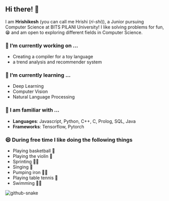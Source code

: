 ## Hi there! 👋
I am **Hrishikesh** (you can call me Hrishi (*ri-shi*)), a Junior pursuing Computer Science at BITS PILANI University! I like solving problems for fun, 😁 and am open to exploring different fields in Computer Science.
### 🔭 I’m currently working on ...
- Creating a compiler for a toy language
- a trend analysis and recommender system
### 🌱 I’m currently learning ...
- Deep Learning
- Computer Vision
- Natural Language Processing 
### 🧠 I am familiar with ...
- **Languages**: Javascript, Python, C++, C, Prolog, SQL, Java
- **Frameworks**: Tensorflow, Pytorch
### 😄 During free time I like doing the following things
- Playing basketball 🏀
- Playing the violin 🎻
- Sprinting 🏃‍♂️
- Singing 🎵
- Pumping iron 🏋️‍♂️
- Playing table tennis 🏓
- Swimming 🏊‍♂️
<img alt="github-snake" src="https://raw.githubusercontent.com/HrishikeshMK/HrishikeshMK/main/github-snake.svg" />
<!--
**HrishikeshMK/HrishikeshMK** is a ✨ _special_ ✨ repository because its `README.md` (this file) appears on your GitHub profile.

Here are some ideas to get you started:

- 🔭 I’m currently working on ...
- 🌱 I’m currently learning ...
- 👯 I’m looking to collaborate on ...
- 🤔 I’m looking for help with ...
- 💬 Ask me about ...
- 📫 How to reach me: ...
- 😄 Pronouns: ...
- ⚡ Fun fact: ...
-->
